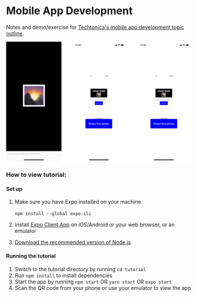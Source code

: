 # Mobile App Development

Notes and demo/exercise for [Techtonica's mobile app development topic outline](https://github.com/Techtonica/curriculum/blob/master/mobile-development/mobile-development.md).

![screens](/Mobile-App-Development/assets/screens.png)

### How to view tutorial:

#### Set up

1. Make sure you have Expo installed on your machine

   `npm install --global expo-cli`

2. Install [Expo Client App](https://expo.io/tools#client) on iOS/Android or your web browser, or an emulator

3. [Download the recommended version of Node.js](https://nodejs.org/en/)

#### Running the tutorial

1. Switch to the tutorial directory by running `cd tutorial`
2. Run `npm install` to install dependencies
3. Start the app by running `npm start` OR `yarn start` OR `expo start` 
4. Scan the QR code from your phone or use your emulator to view the app 
